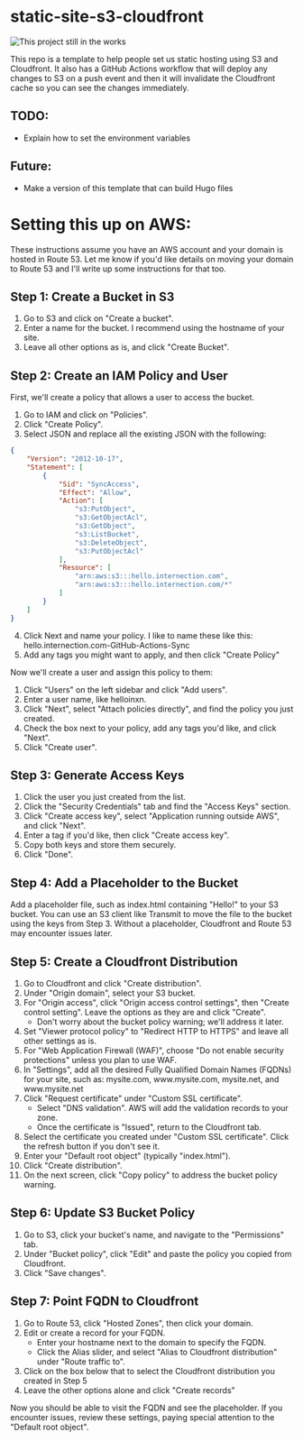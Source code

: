 # static-site-s3-cloudfront
![This project still in the works](https://img.shields.io/badge/Progress-Still_in_the_works-red)

This repo is a template to help people set us static hosting using S3 and Cloudfront.  It also 
has a GitHub Actions workflow that will deploy any changes to S3 on a push event and then it 
will invalidate the Cloudfront cache so you can see the changes immediately.

## TODO:
- Explain how to set the environment variables

## Future:
- Make a version of this template that can build Hugo files

# Setting this up on AWS:

These instructions assume you have an AWS account and your domain is hosted in Route 53.  Let me know if you'd like details on moving your domain to Route 53 and I'll write up some instructions for that too.

## Step 1: Create a Bucket in S3

1. Go to S3 and click on "Create a bucket".
2. Enter a name for the bucket. I recommend using the hostname of your site.
3. Leave all other options as is, and click "Create Bucket".

## Step 2: Create an IAM Policy and User

First, we'll create a policy that allows a user to access the bucket.

1. Go to IAM and click on "Policies".
2. Click "Create Policy".
3. Select JSON and replace all the existing JSON with the following:


```json
{
    "Version": "2012-10-17",
    "Statement": [
        {
            "Sid": "SyncAccess",
            "Effect": "Allow",
            "Action": [
                "s3:PutObject",
                "s3:GetObjectAcl",
                "s3:GetObject",
                "s3:ListBucket",
                "s3:DeleteObject",
                "s3:PutObjectAcl"
            ],
            "Resource": [
                "arn:aws:s3:::hello.internection.com",
                "arn:aws:s3:::hello.internection.com/*"
            ]
        }
    ]
}
```

4. Click Next and name your policy.  I like to name these like this:  hello.internection.com-GitHub-Actions-Sync
5. Add any tags you might want to apply, and then click "Create Policy"

Now we'll create a user and assign this policy to them:

1. Click "Users" on the left sidebar and click "Add users".
2. Enter a user name, like helloinxn.
3. Click "Next", select "Attach policies directly", and find the policy you just created.
4. Check the box next to your policy, add any tags you'd like, and click "Next".
5. Click "Create user".

## Step 3: Generate Access Keys

1. Click the user you just created from the list.
2. Click the "Security Credentials" tab and find the "Access Keys" section.
3. Click "Create access key", select "Application running outside AWS", and click "Next".
4. Enter a tag if you'd like, then click "Create access key".
5. Copy both keys and store them securely.
6. Click "Done".


## Step 4: Add a Placeholder to the Bucket

Add a placeholder file, such as index.html containing "Hello!" to your S3 bucket. You can use an S3 client like Transmit to move the file to the bucket using the keys from Step 3. Without a placeholder, Cloudfront and Route 53 may encounter issues later.


## Step 5: Create a Cloudfront Distribution

1. Go to Cloudfront and click "Create distribution".
2. Under "Origin domain", select your S3 bucket.
3. For "Origin access", click "Origin access control settings", then "Create control setting". Leave the options as they are and click "Create".
   - Don't worry about the bucket policy warning; we'll address it later.
4. Set "Viewer protocol policy" to "Redirect HTTP to HTTPS" and leave all other settings as is.
5. For "Web Application Firewall (WAF)", choose "Do not enable security protections" unless you plan to use WAF.
6. In "Settings", add all the desired Fully Qualified Domain Names (FQDNs) for your site, such as: mysite.com, w<span>ww.</span>mysite.com, mysite.net, and w<span>ww.</span>mysite.net
7. Click "Request certificate" under "Custom SSL certificate".
   - Select "DNS validation". AWS will add the validation records to your zone.
   - Once the certificate is "Issued", return to the Cloudfront tab.
8. Select the certificate you created under "Custom SSL certificate". Click the refresh button if you don't see it.
9. Enter your "Default root object" (typically "index.html").
10. Click "Create distribution".
11. On the next screen, click "Copy policy" to address the bucket policy warning.


## Step 6: Update S3 Bucket Policy

1. Go to S3, click your bucket's name, and navigate to the "Permissions" tab.
2. Under "Bucket policy", click "Edit" and paste the policy you copied from Cloudfront.
3. Click "Save changes".


## Step 7: Point FQDN to Cloudfront

1. Go to Route 53, click "Hosted Zones", then click your domain.
2. Edit or create a record for your FQDN.
   - Enter your hostname next to the domain to specify the FQDN.
   - Click the Alias slider, and select "Alias to Cloudfront distribution" under "Route traffic to".
3. Click on the box below that to select the Cloudfront distribution you created in Step 5
4. Leave the other options alone and click "Create records"

Now you should be able to visit the FQDN and see the placeholder. If you encounter issues, review these settings, paying special attention to the "Default root object".